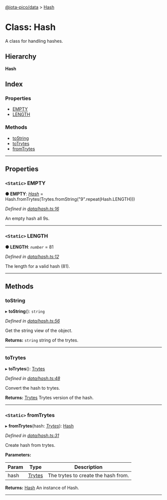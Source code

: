 [@iota-pico/data](../README.md) > [Hash](../classes/hash.md)

# Class: Hash

A class for handling hashes.

## Hierarchy

**Hash**

## Index

### Properties

* [EMPTY](hash.md#empty)
* [LENGTH](hash.md#length)

### Methods

* [toString](hash.md#tostring)
* [toTrytes](hash.md#totrytes)
* [fromTrytes](hash.md#fromtrytes)

---

## Properties

<a id="empty"></a>

### `<Static>` EMPTY

**● EMPTY**: *[Hash](hash.md)* =  Hash.fromTrytes(Trytes.fromString("9".repeat(Hash.LENGTH)))

*Defined in [data/hash.ts:16](https://github.com/iota-pico/data/blob/501a2d7/src/data/hash.ts#L16)*

An empty hash all 9s.

___
<a id="length"></a>

### `<Static>` LENGTH

**● LENGTH**: *`number`* = 81

*Defined in [data/hash.ts:12](https://github.com/iota-pico/data/blob/501a2d7/src/data/hash.ts#L12)*

The length for a valid hash (81).

___

## Methods

<a id="tostring"></a>

###  toString

▸ **toString**(): `string`

*Defined in [data/hash.ts:56](https://github.com/iota-pico/data/blob/501a2d7/src/data/hash.ts#L56)*

Get the string view of the object.

**Returns:** `string`
string of the trytes.

___
<a id="totrytes"></a>

###  toTrytes

▸ **toTrytes**(): [Trytes](trytes.md)

*Defined in [data/hash.ts:48](https://github.com/iota-pico/data/blob/501a2d7/src/data/hash.ts#L48)*

Convert the hash to trytes.

**Returns:** [Trytes](trytes.md)
Trytes version of the hash.

___
<a id="fromtrytes"></a>

### `<Static>` fromTrytes

▸ **fromTrytes**(hash: *[Trytes](trytes.md)*): [Hash](hash.md)

*Defined in [data/hash.ts:31](https://github.com/iota-pico/data/blob/501a2d7/src/data/hash.ts#L31)*

Create hash from trytes.

**Parameters:**

| Param | Type | Description |
| ------ | ------ | ------ |
| hash | [Trytes](trytes.md) |  The trytes to create the hash from. |

**Returns:** [Hash](hash.md)
An instance of Hash.

___

